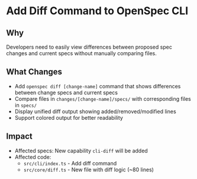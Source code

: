 # Add Diff Command to OpenSpec CLI

## Why

Developers need to easily view differences between proposed spec changes and current specs without manually comparing files.

## What Changes

- Add `openspec diff [change-name]` command that shows differences between change specs and current specs
- Compare files in `changes/[change-name]/specs/` with corresponding files in `specs/`
- Display unified diff output showing added/removed/modified lines
- Support colored output for better readability

## Impact

- Affected specs: New capability `cli-diff` will be added
- Affected code:
  - `src/cli/index.ts` - Add diff command
  - `src/core/diff.ts` - New file with diff logic (~80 lines)